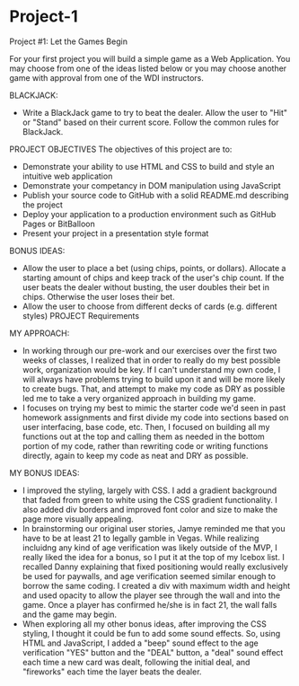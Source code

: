 # Project-1
Project #1: Let the Games Begin

For your first project you will build a simple game as a Web Application. You may choose from one of the ideas listed below or you may choose another game with approval from one of the WDI instructors.

BLACKJACK:
- Write a BlackJack game to try to beat the dealer. Allow the user to "Hit" or "Stand" based on their current score. Follow the common rules for BlackJack.

PROJECT OBJECTIVES
The objectives of this project are to:
- Demonstrate your ability to use HTML and CSS to build and style an intuitive web application
- Demonstrate your competancy in DOM manipulation using JavaScript
- Publish your source code to GitHub with a solid README.md describing the project
- Deploy your application to a production environment such as GitHub Pages or BitBalloon
- Present your project in a presentation style format

BONUS IDEAS:

- Allow the user to place a bet (using chips, points, or dollars). Allocate a starting amount of chips and keep track of the user's chip count. If the user beats the dealer without busting, the user doubles their bet in chips. Otherwise the user loses their bet.
- Allow the user to choose from different decks of cards (e.g. different styles)
PROJECT Requirements

MY APPROACH:
- In working through our pre-work and our exercises over the first two weeks of classes, I realized that in order to really do my best possible work, organization would be key. If I can't understand my own code, I will always have problems trying to build upon it and will be more likely to create bugs. That, and attempt to make my code as DRY as possible led me to take a very organized approach in building my game. 
- I focuses on trying my best to mimic the starter code we'd seen in past homework assignments and first divide my code into sections based on user interfacing, base code, etc. Then, I focused on building all my functions out at the top and calling them as needed in the bottom portion of my code, rather than rewriting code or writing functions directly, again to keep my code as neat and DRY as possible. 

MY BONUS IDEAS:
- I improved the styling, largely with CSS. I add a gradient background that faded from green to white using the CSS gradient functionality. I also added div borders and improved font color and size to make the page more visually appealing. 
- In brainstorming our original user stories, Jamye reminded me that you have to be at least 21 to legally gamble in Vegas. While realizing incluidng any kind of age verification was likely outside of the MVP, I really liked the idea for a bonus, so I put it at the top of my Icebox list. I recalled Danny explaining that fixed positioning would really exclusively be used for paywalls, and age verification seemed similar enough to borrow the same coding. I created a div with maximum width and height and used opacity to allow the player see through the wall and into the game. Once a player has confirmed he/she is in fact 21, the wall falls and the game may begin.  
- When exploring all my other bonus ideas, after improving the CSS styling, I thought it could be fun to add some sound effects. So, using HTML and JavaScript, I added a "beep" sound effect to the age verification "YES" button and the "DEAL" button, a "deal" sound effect each time a new card was dealt, following the initial deal, and "fireworks" each time the layer beats the dealer. 
